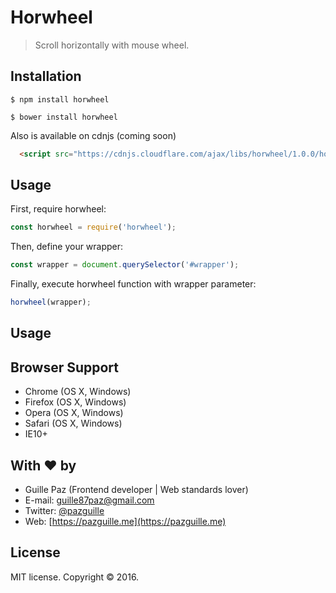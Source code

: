 # Horwheel

> Scroll horizontally with mouse wheel.

## Installation

    $ npm install horwheel

    $ bower install horwheel


Also is available on cdnjs (coming soon)
```html
  <script src="https://cdnjs.cloudflare.com/ajax/libs/horwheel/1.0.0/horwheel.min.js"></script>
```

## Usage

First, require horwheel:
```js
const horwheel = require('horwheel');
```

Then, define your wrapper:
```js
const wrapper = document.querySelector('#wrapper');
```

Finally, execute horwheel function with wrapper parameter:
```js
horwheel(wrapper);
```

## Usage

## Browser Support
- Chrome (OS X, Windows)
- Firefox (OS X, Windows)
- Opera (OS X, Windows)
- Safari (OS X, Windows)
- IE10+

## With :heart: by

- Guille Paz (Frontend developer | Web standards lover)
- E-mail: [guille87paz@gmail.com](mailto:guille87paz@gmail.com)
- Twitter: [@pazguille](http://twitter.com/pazguille)
- Web: [https://pazguille.me](https://pazguille.me)

## License

MIT license. Copyright © 2016.
